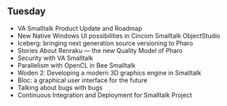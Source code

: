 ## Tuesday

- VA Smalltalk Product Update and Roadmap
- New Native Windows UI possibilities in Cincom Smalltalk ObjectStudio
- Iceberg: bringing next generation source versioning to Pharo
- Stories About Renraku — the new Quality Model of Pharo
- Security with VA Smalltalk
- Parallelism with OpenCL in Bee Smalltalk
- Woden 2: Developing a modern 3D graphics engine in Smalltalk
- Bloc: a graphical user interface for the future
- Talking about bugs with bugs
- Continuous Integration and Deployment for Smalltalk Project

